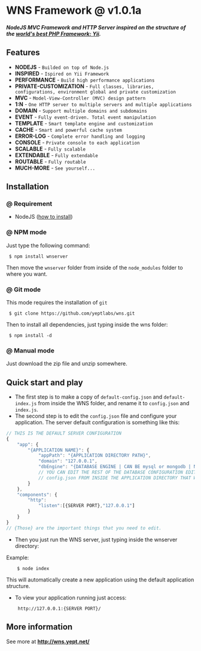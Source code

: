 WNS Framework @ v1.0.1a
========
##### NodeJS MVC Framework and HTTP Server inspired on the structure of the [world's best PHP Framework: Yii](http://yiiframework.com).


## Features

 - **NODEJS** - `Builded on top of Node.js`
 - **INSPIRED** - `Ispired on Yii Framework`
 - **PERFORMANCE** - `Build high performance applications`
 - **PRIVATE-CUSTOMIZATION** - `Full classes, libraries, configurations, environment global and private customization`
 - **MVC** - `Model-View-Controller (MVC) design pattern`
 - **1:N** - `One HTTP server to multiple servers and multiple applications`
 - **DOMAIN** - `Support multiple domains and subdomains`
 - **EVENT** - `Fully event-driven. Total event manipulation`
 - **TEMPLATE** - `Smart template engine and customization`
 - **CACHE** - `Smart and powerful cache system`
 - **ERROR-LOG** - `Complete error handling and logging`
 - **CONSOLE** - `Private console to each application`
 - **SCALABLE** - `Fully scalable`
 - **EXTENDABLE** - `Fully extendable`
 - **ROUTABLE** - `Fully routable`
 - **MUCH-MORE** - `See yourself...`

## Installation

### @ Requirement

 * NodeJS ([how to install](https://github.com/joyent/node))

### @ NPM mode

 Just type the following command:

     $ npm install wnserver

 Then move the `wnserver` folder from inside of the `node_modules` folder to where you want.

### @ Git mode

 This mode requires the installation of `git`

     $ git clone https://github.com/yeptlabs/wns.git

 Then to install all dependencies, just typing inside the wns folder:
 
     $ npm install -d

### @ Manual mode

 Just download the zip file and unzip somewhere.

## Quick start and play

 * The first step is to make a copy of `default-config.json` and `default-index.js` from inside the WNS folder, and rename it to `config.json` and `index.js`.
 * The second step is to edit the `config.json` file and configure your application. The server default configuration is something like this:
```js
// THIS IS THE DEFAULT SERVER CONFIGURATION
{
	"app": {
		"{APPLICATION NAME}": {
			"appPath": "{APPLICATION DIRECTORY PATH}",
			"domain": "127.0.0.1",
			"dbEngine": "{DATABASE ENGINE | CAN BE mysql or mongodb | NULL if no database engine}"
			// YOU CAN EDIT THE REST OF THE DATABASE CONFIGURATION EDITING THE FILE
			// config.json FROM INSIDE THE APPLICATION DIRECTORY THAT WILL BE CREATED.
		}
	},
	"components": {
		"http":
			"listen":[{SERVER PORT},"127.0.0.1"]
		}
	}
}
// {Those} are the important things that you need to edit.
```

* Then you just run the WNS server, just typing inside the wnserver directory:

 Example:
 
		$ node index
   
 This will automatically create a new application using the default application structure.


 * To view your application running just access:

		http://127.0.0.1:{SERVER PORT}/

## More information

 See more at **http://wns.yept.net/**
